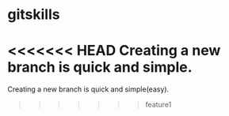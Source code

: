 # gitskills
<<<<<<< HEAD
Creating a new branch is quick and simple.
=======
Creating a new branch is quick and simple(easy).
>>>>>>> feature1
